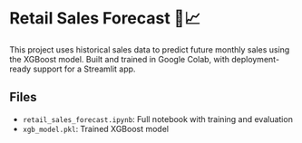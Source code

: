 # Retail Sales Forecast 🧠📈

This project uses historical sales data to predict future monthly sales using the XGBoost model. Built and trained in Google Colab, with deployment-ready support for a Streamlit app.

## Files

- `retail_sales_forecast.ipynb`: Full notebook with training and evaluation
- `xgb_model.pkl`: Trained XGBoost model
